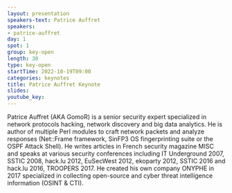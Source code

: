 ```yaml
---
layout: presentation
speakers-text: Patrice Auffret 
speakers:
- patrice-auffret 
day: 1
spot: 1
group: key-open
length: 30
type: key-open
startTime: 2022-10-19T09:00
categories: keynotes
title: Patrice Auffret Keynote
slides:
youtube_key:
---
```


Patrice Auffret (AKA GomoR) is a senior security expert specialized in network protocols hacking, network discovery and big data analytics. He is author of multiple Perl modules to craft network packets and analyze responses (Net::Frame framework, SinFP3 OS fingerprinting suite or the OSPF Attack Shell). He writes articles in French security magazine MISC and speaks at various security conferences including IT Underground 2007, SSTIC 2008, hack.lu 2012, EuSecWest 2012, ekoparty 2012, SSTIC 2016 and hack.lu 2016, TROOPERS 2017. He created his own company ONYPHE in 2017 specialized in collecting open-source and cyber threat intelligence information (OSINT & CTI).
